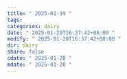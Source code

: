 ```yaml
---
title: " 2025-01-19 "
tags: 
categories: dairy
date: " 2025-01-20T16:37:42+08:00 "
modify: " 2025-01-20T16:37:42+08:00 "
dir: dairy
share: false
cdate: " 2025-01-20 "
mdate: " 2025-01-20 "
---
```

